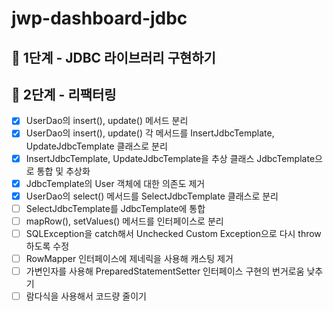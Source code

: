 # jwp-dashboard-jdbc

## 🚀 1단계 - JDBC 라이브러리 구현하기
## 🚀 2단계 - 리팩터링

- [x] UserDao의 insert(), update() 메서드 분리
- [x] UserDao의 insert(), update() 각 메서드를 InsertJdbcTemplate, UpdateJdbcTemplate 클래스로 분리
- [x] InsertJdbcTemplate, UpdateJdbcTemplate을 추상 클래스 JdbcTemplate으로 통합 및 추상화
- [x] JdbcTemplate의 User 객체에 대한 의존도 제거
- [x] UserDao의 select() 메서드를 SelectJdbcTemplate 클래스로 분리
- [ ] SelectJdbcTemplate를 JdbcTemplate에 통합
- [ ] mapRow(), setValues() 메서드를 인터페이스로 분리
- [ ] SQLException을 catch해서 Unchecked Custom Exception으로 다시 throw하도록 수정
- [ ] RowMapper 인터페이스에 제네릭을 사용해 캐스팅 제거
- [ ] 가변인자를 사용해 PreparedStatementSetter 인터페이스 구현의 번거로움 낮추기
- [ ] 람다식을 사용해서 코드량 줄이기
